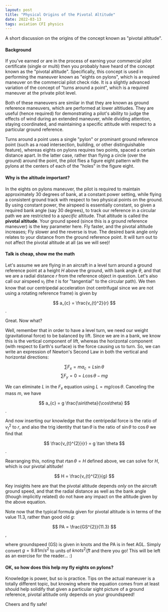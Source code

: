 ```yaml
---
layout: post
title: "Physical Origins of the Pivotal Altitude"
date: 2022-03-13
tags: aviation CFI physics
---
```


A short discussion on the origins of the concept known as "pivotal altitude".

#### Background

If you've earned or are in the process of earning your commercial pilot certificate (single or multi) then you probably have heard of the concept known as the "pivotal altitude". Specifically, this concept is used in performing the maneuver known as "eights on pylons", which is a required maneuver on the commercial pilot check ride. It is a slightly advanced variation of the concept of "turns around a point", which is a required maneuver at the private pilot level. 

Both of these maneuvers are similar in that they are known as ground reference maneuvers, which are performed at lower altitiudes. They are useful (hence required) for demonstrating a pilot's ability to judge the effects of wind during an extended maneuver, while dividing attention, staying coordinated, and maintaining a specific attitude with respect to a particular ground reference. 

Turns around a point uses a single "pylon" or prominant ground reference point (such as a road intersection, building, or other distinguishable feature), whereas eights on pylons requires two points, spaced a certain distance apart. In the latter case, rather than flying a circle (over the ground) around the point, the pilot flies a figure eight pattern with the pylons at the centers of each of the "holes" in the figure eight. 

#### Why is the altitude important? 

In the eights on pylons maneuver, the pilot is required to maintain approximately 30 degrees of bank, at a constant power setting, while flying a consistent ground track with respect to two physical points on the ground. By using constant power, the airspeed is essentially constant, so given a required bank angle (say 30 degrees), to track our reference in a circular path we are restricted to a *specific* altitude. That altitude is called the **pivotal altitude**. Your ground speed (since this is a ground reference maneuver) is the key parameter here. Fly faster, and the pivotal altitude increases; Fly slower and the reverse is true. The desired bank angle only relates to your distance from the ground reference point. It will turn out to not affect the pivotal altitude at all (as we will see)!

#### Talk is cheap, show me the math

Let's assume we are flying in an aircraft in a level turn around a ground reference point at a height $H$ above the ground, with bank angle $\theta$, and that we are a radial distance $r$ from the reference object in question. Let's also call our airspeed $v_{t}$ (the $t$ is for "tangential" to the circular path). We then know that our centripedal acceleration (not centrifugal since we are not using a rotating reference frame) is given by

$$ a_{c} = \frac{v_{t}^2}{r} $$.

Great. Now what? 

Well, remember that in order to have a level turn, we need our weight (gravitational force) to be balanced by lift. Since we are in a bank, we know this is the vertical component of lift, whereas the horizontal component (with respect to Earth's surface) is the force causing us to turn. So, we can write an expression of Newton's Second Law in both the vertical and horizontal directions:

$$ \sum F_{x} = m a_{c} = L \sin \theta $$
$$ \sum F_{y} = 0 = L \cos \theta - mg $$

We can eliminate $L$ in the $F_{x}$ equation using $L = mg / \cos\theta$. Canceling the mass $m$, we have

$$ a_{c} = g \frac{\sin\theta}{\cos\theta} $$.

And now inserting our knowledge that the centripedal force is the ratio of $v_{t}^{2}$ to $r$, and also the trig identity that $\tan\theta$ is the ratio of $\sin\theta$ to $\cos\theta$ we find that

$$ \frac{v_{t}^{2}}{r} = g \tan \theta $$.

Rearranging this, noting that $r\tan\theta = H$ defined above, we can solve for $H$, which is our pivotal altitude!

$$ H = \frac{v_{t}^{2}}{g} $$

Key insights here are that the pivotal altitude depends *only* on the aircraft ground speed, and that the radial distance as well as the bank angle (though implicitly related) do not have any impact on the altitude given by the above equation. 

Note now that the typical formula given for pivotal altitude is in terms of the value 11.3, rather than good old $g$:

$$ PA = \frac{GS^{2}}{11.3} $$, 

where groundspeed (GS) is given in knots and the PA is in feet AGL. Simply convert $g = 9.81 m/s^2$ to units of $knots^2/ft$ and there you go! This will be left as an exercise for the reader... :)

#### OK, so how does this help my fly eights on pylons?

Knowledge is power, but so is practice. Tips on the actual maneuver is a totally different topic, but knowing where the equation comes from at least should help solidify that given a particular sight picture of a ground reference, pivotal altitude only depends on your groundspeed!

Cheers and fly safe!
